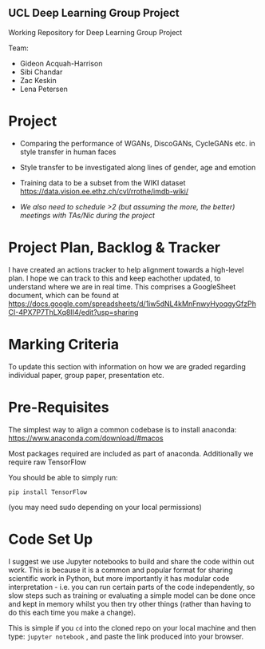 ## UCL Deep Learning Group Project
Working Repository for Deep Learning Group Project

Team:
- Gideon Acquah-Harrison
- Sibi Chandar
- Zac Keskin
- Lena Petersen


# Project 

- Comparing the performance of WGANs, DiscoGANs, CycleGANs etc. in style transfer in human faces

- Style transfer to be investigated along lines of gender, age and emotion

- Training data to be a subset from the WIKI dataset https://data.vision.ee.ethz.ch/cvl/rrothe/imdb-wiki/

- *We also need to schedule >2 (but assuming the more, the better) meetings with TAs/Nic during the project*


# Project Plan, Backlog & Tracker

I have created an actions tracker to help alignment towards a high-level plan. I hope we can track to this and keep eachother updated, to understand where we are in real time. This comprises a GoogleSheet document, which can be found at https://docs.google.com/spreadsheets/d/1iw5dNL4kMnFnwyHyoqgyGfzPhCI-4PX7P7ThLXq8II4/edit?usp=sharing



# Marking Criteria

To update this section with information on how we are graded regarding individual paper, group paper, presentation etc.



# Pre-Requisites

The simplest way to align a common codebase is to install anaconda:
https://www.anaconda.com/download/#macos

Most packages required are included as part of anaconda. Additionally we require raw TensorFlow

You should be able to simply run:
``` 
pip install TensorFlow
```

(you may need sudo depending on your local permissions)





# Code Set Up

I suggest we use Jupyter notebooks to build and share the code within out work. This is because it is a common and popular format for sharing scientific work in Python, but more importantly it has modular code interpretation - i.e. you can run certain parts of the code independently, so slow steps such as training or evaluating a simple model can be done once and kept in memory whilst you then try other things (rather than having to do this each time you make a change).

This is simple if you  `cd` into the cloned repo on your local machine and then type: `jupyter notebook` , and paste the link produced into your browser.


